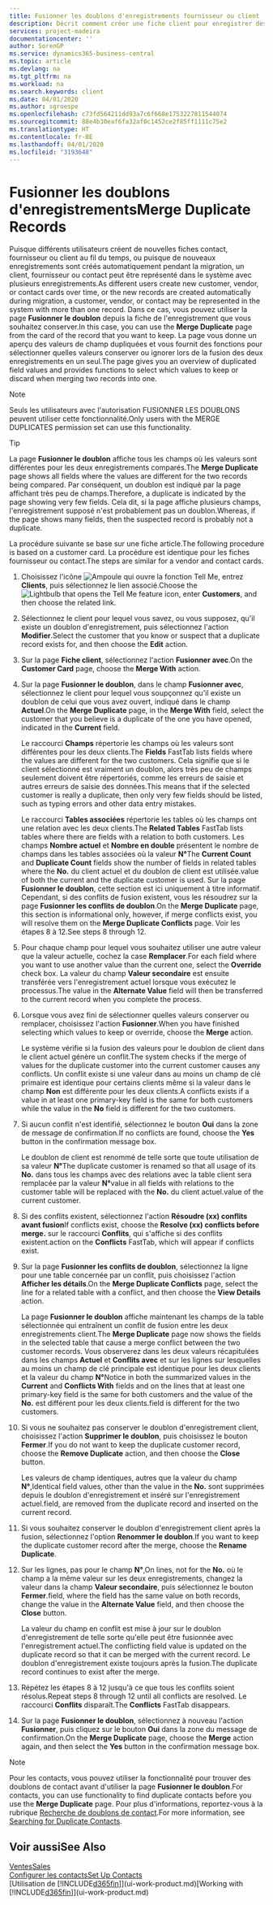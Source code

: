 ```yaml
---
title: Fusionner les doublons d'enregistrements fournisseur ou client | Microsoft Docs
description: Décrit comment créer une fiche client pour enregistrer des informations sur chaque nouveau client ou client auquel vous vendez.
services: project-madeira
documentationcenter: ''
author: SorenGP
ms.service: dynamics365-business-central
ms.topic: article
ms.devlang: na
ms.tgt_pltfrm: na
ms.workload: na
ms.search.keywords: client
ms.date: 04/01/2020
ms.author: sgroespe
ms.openlocfilehash: c73fd564211dd93a7c6f668e1753227811544074
ms.sourcegitcommit: 88e4b30eaf6fa32af0c1452ce2f85ff1111c75e2
ms.translationtype: HT
ms.contentlocale: fr-BE
ms.lasthandoff: 04/01/2020
ms.locfileid: "3193648"
---
```

# <a name="merge-duplicate-records"></a><span data-ttu-id="0bd7c-103">Fusionner les doublons d'enregistrements</span><span class="sxs-lookup"><span data-stu-id="0bd7c-103">Merge Duplicate Records</span></span>
<span data-ttu-id="0bd7c-104">Puisque différents utilisateurs créent de nouvelles fiches contact, fournisseur ou client au fil du temps, ou puisque de nouveaux enregistrements sont créés automatiquement pendant la migration, un client, fournisseur ou contact peut être représenté dans le système avec plusieurs enregistrements.</span><span class="sxs-lookup"><span data-stu-id="0bd7c-104">As different users create new customer, vendor, or contact cards over time, or the new records are created automatically during migration, a customer, vendor, or contact may be represented in the system with more than one record.</span></span> <span data-ttu-id="0bd7c-105">Dans ce cas, vous pouvez utiliser la page **Fusionner le doublon** depuis la fiche de l'enregistrement que vous souhaitez conserver.</span><span class="sxs-lookup"><span data-stu-id="0bd7c-105">In this case, you can use the **Merge Duplicate** page from the card of the record that you want to keep.</span></span> <span data-ttu-id="0bd7c-106">La page vous donne un aperçu des valeurs de champ dupliquées et vous fournit des fonctions pour sélectionner quelles valeurs conserver ou ignorer lors de la fusion des deux enregistrements en un seul.</span><span class="sxs-lookup"><span data-stu-id="0bd7c-106">The page gives you an overview of duplicated field values and provides functions to select which values to keep or discard when merging two records into one.</span></span>

> [!NOTE]
> <span data-ttu-id="0bd7c-107">Seuls les utilisateurs avec l'autorisation FUSIONNER LES DOUBLONS peuvent utiliser cette fonctionnalité.</span><span class="sxs-lookup"><span data-stu-id="0bd7c-107">Only users with the MERGE DUPLICATES permission set can use this functionality.</span></span>

> [!TIP]
> <span data-ttu-id="0bd7c-108">La page **Fusionner le doublon** affiche tous les champs où les valeurs sont différentes pour les deux enregistrements comparés.</span><span class="sxs-lookup"><span data-stu-id="0bd7c-108">The **Merge Duplicate** page shows all fields where the values are different for the two records being compared.</span></span> <span data-ttu-id="0bd7c-109">Par conséquent, un doublon est indiqué par la page affichant très peu de champs.</span><span class="sxs-lookup"><span data-stu-id="0bd7c-109">Therefore, a duplicate is indicated by the page showing very few fields.</span></span> <span data-ttu-id="0bd7c-110">Cela dit, si la page affiche plusieurs champs, l'enregistrement supposé n'est probablement pas un doublon.</span><span class="sxs-lookup"><span data-stu-id="0bd7c-110">Whereas, if the page shows many fields, then the suspected record is probably not a duplicate.</span></span>

<span data-ttu-id="0bd7c-111">La procédure suivante se base sur une fiche article.</span><span class="sxs-lookup"><span data-stu-id="0bd7c-111">The following procedure is based on a customer card.</span></span> <span data-ttu-id="0bd7c-112">La procédure est identique pour les fiches fournisseur ou contact.</span><span class="sxs-lookup"><span data-stu-id="0bd7c-112">The steps are similar for a vendor  and contact cards.</span></span>

1. <span data-ttu-id="0bd7c-113">Choisissez l'icône ![Ampoule qui ouvre la fonction Tell Me](media/ui-search/search_small.png "Dites-moi ce que vous voulez faire"), entrez **Clients**, puis sélectionnez le lien associé.</span><span class="sxs-lookup"><span data-stu-id="0bd7c-113">Choose the ![Lightbulb that opens the Tell Me feature](media/ui-search/search_small.png "Tell me what you want to do") icon, enter **Customers**, and then choose the related link.</span></span>
2. <span data-ttu-id="0bd7c-114">Sélectionnez le client pour lequel vous savez, ou vous supposez, qu'il existe un doublon d'enregistrement, puis sélectionnez l'action **Modifier**.</span><span class="sxs-lookup"><span data-stu-id="0bd7c-114">Select the customer that you know or suspect that a duplicate record exists for, and then choose the **Edit** action.</span></span>
3. <span data-ttu-id="0bd7c-115">Sur la page **Fiche client**, sélectionnez l'action **Fusionner avec**.</span><span class="sxs-lookup"><span data-stu-id="0bd7c-115">On the **Customer Card** page, choose the **Merge With** action.</span></span>
4. <span data-ttu-id="0bd7c-116">Sur la page **Fusionner le doublon**, dans le champ **Fusionner avec**, sélectionnez le client pour lequel vous soupçonnez qu'il existe un doublon de celui que vous avez ouvert, indiqué dans le champ **Actuel**.</span><span class="sxs-lookup"><span data-stu-id="0bd7c-116">On the **Merge Duplicate** page, in the **Merge With** field, select the customer that you believe is a duplicate of the one you have opened, indicated in the **Current** field.</span></span>

    <span data-ttu-id="0bd7c-117">Le raccourci **Champs** répertorie les champs où les valeurs sont différentes pour les deux clients.</span><span class="sxs-lookup"><span data-stu-id="0bd7c-117">The **Fields** FastTab lists fields where the values are different for the two customers.</span></span> <span data-ttu-id="0bd7c-118">Cela signifie que si le client sélectionné est vraiment un doublon, alors très peu de champs seulement doivent être répertoriés, comme les erreurs de saisie et autres erreurs de saisie des données.</span><span class="sxs-lookup"><span data-stu-id="0bd7c-118">This means that if the selected customer is really a duplicate, then only very few fields should be listed, such as typing errors and other data entry mistakes.</span></span>

    <span data-ttu-id="0bd7c-119">Le raccourci **Tables associées** répertorie les tables où les champs ont une relation avec les deux clients.</span><span class="sxs-lookup"><span data-stu-id="0bd7c-119">The **Related Tables** FastTab lists tables where there are fields with a relation to both customers.</span></span> <span data-ttu-id="0bd7c-120">Les champs **Nombre actuel** et **Nombre en double** présentent le nombre de champs dans les tables associées où la valeur **N°**</span><span class="sxs-lookup"><span data-stu-id="0bd7c-120">The **Current Count** and **Duplicate Count** fields show the number of fields in related tables where the **No.**</span></span> <span data-ttu-id="0bd7c-121">du client actuel et du doublon de client est utilisée.</span><span class="sxs-lookup"><span data-stu-id="0bd7c-121">value of both the current and the duplicate customer is used.</span></span> <span data-ttu-id="0bd7c-122">Sur la page **Fusionner le doublon**, cette section est ici uniquement à titre informatif. Cependant, si des conflits de fusion existent, vous les résoudrez sur la page **Fusionner les conflits de doublon**.</span><span class="sxs-lookup"><span data-stu-id="0bd7c-122">On the **Merge Duplicate** page, this section is informational only, however, if merge conflicts exist, you will resolve them on the **Merge Duplicate Conflicts** page.</span></span> <span data-ttu-id="0bd7c-123">Voir les étapes 8 à 12.</span><span class="sxs-lookup"><span data-stu-id="0bd7c-123">See steps 8 through 12.</span></span>   

5. <span data-ttu-id="0bd7c-124">Pour chaque champ pour lequel vous souhaitez utiliser une autre valeur que la valeur actuelle, cochez la case **Remplacer**.</span><span class="sxs-lookup"><span data-stu-id="0bd7c-124">For each field where you want to use another value than the current one, select the **Override** check box.</span></span> <span data-ttu-id="0bd7c-125">La valeur du champ **Valeur secondaire** est ensuite transférée vers l'enregistrement actuel lorsque vous exécutez le processus.</span><span class="sxs-lookup"><span data-stu-id="0bd7c-125">The value in the **Alternate Value** field will then be transferred to the current record when you complete the process.</span></span>
6. <span data-ttu-id="0bd7c-126">Lorsque vous avez fini de sélectionner quelles valeurs conserver ou remplacer, choisissez l'action **Fusionner**.</span><span class="sxs-lookup"><span data-stu-id="0bd7c-126">When you have finished selecting which values to keep or override, choose the **Merge** action.</span></span>

    <span data-ttu-id="0bd7c-127">Le système vérifie si la fusion des valeurs pour le doublon de client dans le client actuel génère un conflit.</span><span class="sxs-lookup"><span data-stu-id="0bd7c-127">The system checks if the merge of values for the duplicate customer into the current customer causes any conflicts.</span></span> <span data-ttu-id="0bd7c-128">Un conflit existe si une valeur dans au moins un champ de clé primaire est identique pour certains clients même si la valeur dans le champ **Non** est différente pour les deux clients.</span><span class="sxs-lookup"><span data-stu-id="0bd7c-128">A conflicts exists if a value in at least one primary-key field is the same for both customers while the value in the **No** field is different for the two customers.</span></span>

7. <span data-ttu-id="0bd7c-129">Si aucun conflit n'est identifié, sélectionnez le bouton **Oui** dans la zone de message de confirmation.</span><span class="sxs-lookup"><span data-stu-id="0bd7c-129">If no conflicts are found, choose the **Yes** button in the confirmation message box.</span></span>

    <span data-ttu-id="0bd7c-130">Le doublon de client est renommé de telle sorte que toute utilisation de sa valeur **N°**</span><span class="sxs-lookup"><span data-stu-id="0bd7c-130">The duplicate customer is renamed so that all usage of its **No.**</span></span> <span data-ttu-id="0bd7c-131">dans tous les champs avec des relations avec la table client sera remplacée par la valeur **N°**</span><span class="sxs-lookup"><span data-stu-id="0bd7c-131">value in all fields with relations to the customer table will be replaced with the **No.**</span></span> <span data-ttu-id="0bd7c-132">du client actuel.</span><span class="sxs-lookup"><span data-stu-id="0bd7c-132">value of the current customer.</span></span>
8. <span data-ttu-id="0bd7c-133">Si des conflits existent, sélectionnez l'action **Résoudre (xx) conflits avant fusion**</span><span class="sxs-lookup"><span data-stu-id="0bd7c-133">If conflicts exist, choose the **Resolve (xx) conflicts before merge.**</span></span> <span data-ttu-id="0bd7c-134">sur le raccourci **Conflits**, qui s'affiche si des conflits existent.</span><span class="sxs-lookup"><span data-stu-id="0bd7c-134">action on the **Conflicts** FastTab, which will appear if conflicts exist.</span></span>
9. <span data-ttu-id="0bd7c-135">Sur la page **Fusionner les conflits de doublon**, sélectionnez la ligne pour une table concernée par un conflit, puis choisissez l'action **Afficher les détails**.</span><span class="sxs-lookup"><span data-stu-id="0bd7c-135">On the **Merge Duplicate Conflicts** page, select the line for a related table with a conflict, and then choose the **View Details** action.</span></span>

    <span data-ttu-id="0bd7c-136">La page **Fusionner le doublon** affiche maintenant les champs de la table sélectionnée qui entraînent un conflit de fusion entre les deux enregistrements client.</span><span class="sxs-lookup"><span data-stu-id="0bd7c-136">The **Merge Duplicate** page now shows the fields in the selected table that cause a merge conflict between the two customer records.</span></span> <span data-ttu-id="0bd7c-137">Vous observerez dans les deux valeurs récapitulées dans les champs **Actuel** et **Conflits avec** et sur les lignes sur lesquelles au moins un champ de clé principale est identique pour les deux clients et la valeur du champ **N°**</span><span class="sxs-lookup"><span data-stu-id="0bd7c-137">Notice in both the summarized values in the **Current** and **Conflicts With** fields and on the lines that at least one primary-key field is the same for both customers and the value of the **No.**</span></span> <span data-ttu-id="0bd7c-138">est différent pour les deux clients.</span><span class="sxs-lookup"><span data-stu-id="0bd7c-138">field is different for the two customers.</span></span>   
10. <span data-ttu-id="0bd7c-139">Si vous ne souhaitez pas conserver le doublon d'enregistrement client, choisissez l'action **Supprimer le doublon**, puis choisissez le bouton **Fermer**.</span><span class="sxs-lookup"><span data-stu-id="0bd7c-139">If you do not want to keep the duplicate customer record, choose the **Remove Duplicate** action, and then choose the **Close** button.</span></span>

    <span data-ttu-id="0bd7c-140">Les valeurs de champ identiques, autres que la valeur du champ **N°**,</span><span class="sxs-lookup"><span data-stu-id="0bd7c-140">Identical field values, other than the value in the **No.**</span></span> <span data-ttu-id="0bd7c-141">sont supprimées depuis le doublon d'enregistrement et inséré sur l'enregistrement actuel.</span><span class="sxs-lookup"><span data-stu-id="0bd7c-141">field, are removed from the duplicate record and inserted on the current record.</span></span>
11. <span data-ttu-id="0bd7c-142">Si vous souhaitez conserver le doublon d'enregistrement client après la fusion, sélectionnez l'option **Renommer le doublon**.</span><span class="sxs-lookup"><span data-stu-id="0bd7c-142">If you want to keep the duplicate customer record after the merge,  choose the **Rename Duplicate**.</span></span>
12. <span data-ttu-id="0bd7c-143">Sur les lignes, pas pour le champ **N°**,</span><span class="sxs-lookup"><span data-stu-id="0bd7c-143">On lines, not for the **No.**</span></span> <span data-ttu-id="0bd7c-144">où le champ a la même valeur sur les deux enregistrements, changez la valeur dans la champ **Valeur secondaire**, puis sélectionnez le bouton **Fermer**.</span><span class="sxs-lookup"><span data-stu-id="0bd7c-144">field, where the field has the same value on both records, change the value in the **Alternate Value** field, and then choose the **Close** button.</span></span>

    <span data-ttu-id="0bd7c-145">La valeur du champ en conflit est mise à jour sur le doublon d'enregistrement de telle sorte qu'elle peut être fusionnée avec l'enregistrement actuel.</span><span class="sxs-lookup"><span data-stu-id="0bd7c-145">The conflicting field value is updated on the duplicate record so that it can be merged with the current record.</span></span> <span data-ttu-id="0bd7c-146">Le doublon d'enregistrement existe toujours après la fusion.</span><span class="sxs-lookup"><span data-stu-id="0bd7c-146">The duplicate record continues to exist after the merge.</span></span>
13. <span data-ttu-id="0bd7c-147">Répétez les étapes 8 à 12 jusqu'à ce que tous les conflits soient résolus.</span><span class="sxs-lookup"><span data-stu-id="0bd7c-147">Repeat steps 8 through 12 until all conflicts are resolved.</span></span> <span data-ttu-id="0bd7c-148">Le raccourci **Conflits** disparaît.</span><span class="sxs-lookup"><span data-stu-id="0bd7c-148">The **Conflicts** FastTab disappears.</span></span>
14. <span data-ttu-id="0bd7c-149">Sur la page **Fusionner le doublon**, sélectionnez à nouveau l'action **Fusionner**, puis cliquez sur le bouton **Oui** dans la zone du message de confirmation.</span><span class="sxs-lookup"><span data-stu-id="0bd7c-149">On the **Merge Duplicate** page, choose the **Merge** action again, and then select the **Yes** button in the confirmation message box.</span></span>

> [!NOTE]
> <span data-ttu-id="0bd7c-150">Pour les contacts, vous pouvez utiliser la fonctionnalité pour trouver des doublons de contact avant d'utiliser la page **Fusionner le doublon**.</span><span class="sxs-lookup"><span data-stu-id="0bd7c-150">For contacts, you can use functionality to find duplicate contacts before you use the **Merge Duplicate** page.</span></span> <span data-ttu-id="0bd7c-151">Pour plus d'informations, reportez-vous à la rubrique [Recherche de doublons de contact](marketing-setup-contacts.md#searching-for-duplicate-contacts).</span><span class="sxs-lookup"><span data-stu-id="0bd7c-151">For more information, see [Searching for Duplicate Contacts](marketing-setup-contacts.md#searching-for-duplicate-contacts).</span></span>

## <a name="see-also"></a><span data-ttu-id="0bd7c-152">Voir aussi</span><span class="sxs-lookup"><span data-stu-id="0bd7c-152">See Also</span></span>
[<span data-ttu-id="0bd7c-153">Ventes</span><span class="sxs-lookup"><span data-stu-id="0bd7c-153">Sales</span></span>](sales-manage-sales.md)  
[<span data-ttu-id="0bd7c-154">Configurer les contacts</span><span class="sxs-lookup"><span data-stu-id="0bd7c-154">Set Up Contacts</span></span>](marketing-setup-contacts.md)  
<span data-ttu-id="0bd7c-155">[Utilisation de [!INCLUDE[d365fin](includes/d365fin_md.md)]](ui-work-product.md)</span><span class="sxs-lookup"><span data-stu-id="0bd7c-155">[Working with [!INCLUDE[d365fin](includes/d365fin_md.md)]](ui-work-product.md)</span></span>
